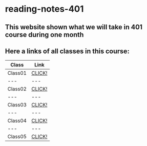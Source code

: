 # reading-notes-401

## This website shown what we will take in 401 course during one month

## Here a links of all classes in this course:

**Class** | **Link** 
--- | --- 
Class01 | [CLICK!](https://tumaho.github.io/reading-notes-401/class01)
--- | --- 
Class02 | [CLICK!](https://tumaho.github.io/reading-notes-401/class02)
--- | --- 
Class03 | [CLICK!](https://tumaho.github.io/reading-notes-401/class03)
--- | --- 
Class04 | [CLICK!](https://tumaho.github.io/reading-notes-401/class04)
--- | --- 
Class05 | [CLICK!](https://tumaho.github.io/reading-notes-401/Linked-list)
